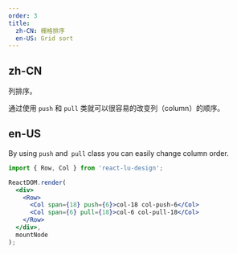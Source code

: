 ```yaml
---
order: 3
title:
  zh-CN: 栅格排序
  en-US: Grid sort
---
```


## zh-CN

列排序。

通过使用 `push` 和 `pull` 类就可以很容易的改变列（column）的顺序。

## en-US

By using `push` and` pull` class you can easily change column order.

````jsx
import { Row, Col } from 'react-lu-design';

ReactDOM.render(
  <div>
    <Row>
      <Col span={18} push={6}>col-18 col-push-6</Col>
      <Col span={6} pull={18}>col-6 col-pull-18</Col>
    </Row>
  </div>,
  mountNode
);
````
